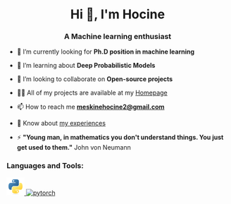 <h1 align="center">Hi 👋, I'm Hocine</h1>
<h3 align="center">A Machine learning enthusiast</h3>

- 🔭 I’m currently looking for **Ph.D position in machine learning**

- 🌱 I’m learning about **Deep Probabilistic Models**

- 👯 I’m looking to collaborate on **Open-source projects**

- 👨‍💻 All of my projects are available at my [Homepage](https://oppenheimer3.github.io/)

- 📫 How to reach me **meskinehocine2@gmail.com**

- 📄 Know about [my experiences](https://github.com/oppenheimer3/oppenheimer3.github.io/blob/main/cv/meskine%20hocine%20CV.pdf)

- ⚡ **"Young man, in mathematics you don't understand things. You just get used to them."** John von Neumann

<h3 align="left">Languages and Tools:</h3>
<p align="left"> <a href="https://www.python.org" target="_blank" rel="noreferrer"> <img src="https://raw.githubusercontent.com/devicons/devicon/master/icons/python/python-original.svg" alt="python" width="40" height="40"/> </a> <a href="https://pytorch.org/" target="_blank" rel="noreferrer"> <img src="https://www.vectorlogo.zone/logos/pytorch/pytorch-icon.svg" alt="pytorch" width="40" height="40"/> </a> </p>
